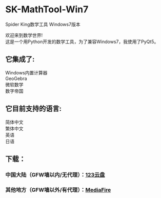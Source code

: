 # SK-MathTool-Win7  
Spider King数学工具 Windows7版本  
  
欢迎来到数学世界!  
这是一个用Python开发的数学工具，为了兼容Windows7，我使用了PyQt5。
  
## 它集成了:  
Windows内置计算器  
GeoGebra  
微软数学  
数字帝国  
  
## 它目前支持的语言:  
简体中文  
繁体中文  
英语  
日语  

## 下载：
### 中国大陆（GFW墙以内/无代理）：[123云盘](https://www.123pan.com/s/vl70Vv-Nja7H)
### 其他地方（GFW墙以外/有代理）：[MediaFire](https://www.mediafire.com/file/phtfq23t8xgbuwl/Spider_King_MathTool_Windows_7_version_1.0.7z/file)
